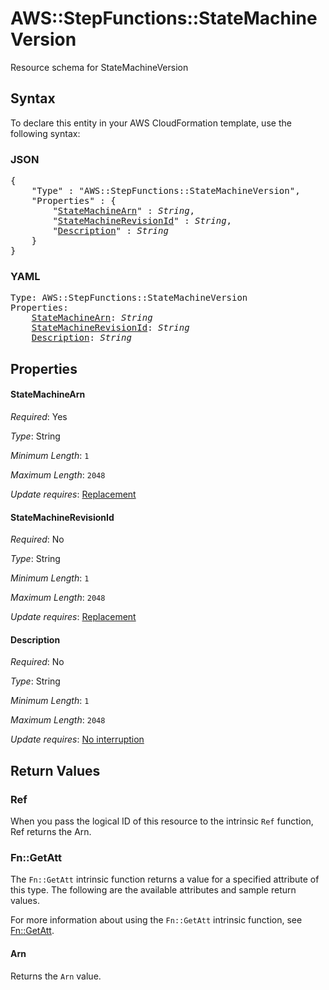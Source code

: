 # AWS::StepFunctions::StateMachineVersion

Resource schema for StateMachineVersion

## Syntax

To declare this entity in your AWS CloudFormation template, use the following syntax:

### JSON

<pre>
{
    "Type" : "AWS::StepFunctions::StateMachineVersion",
    "Properties" : {
        "<a href="#statemachinearn" title="StateMachineArn">StateMachineArn</a>" : <i>String</i>,
        "<a href="#statemachinerevisionid" title="StateMachineRevisionId">StateMachineRevisionId</a>" : <i>String</i>,
        "<a href="#description" title="Description">Description</a>" : <i>String</i>
    }
}
</pre>

### YAML

<pre>
Type: AWS::StepFunctions::StateMachineVersion
Properties:
    <a href="#statemachinearn" title="StateMachineArn">StateMachineArn</a>: <i>String</i>
    <a href="#statemachinerevisionid" title="StateMachineRevisionId">StateMachineRevisionId</a>: <i>String</i>
    <a href="#description" title="Description">Description</a>: <i>String</i>
</pre>

## Properties

#### StateMachineArn

_Required_: Yes

_Type_: String

_Minimum Length_: <code>1</code>

_Maximum Length_: <code>2048</code>

_Update requires_: [Replacement](https://docs.aws.amazon.com/AWSCloudFormation/latest/UserGuide/using-cfn-updating-stacks-update-behaviors.html#update-replacement)

#### StateMachineRevisionId

_Required_: No

_Type_: String

_Minimum Length_: <code>1</code>

_Maximum Length_: <code>2048</code>

_Update requires_: [Replacement](https://docs.aws.amazon.com/AWSCloudFormation/latest/UserGuide/using-cfn-updating-stacks-update-behaviors.html#update-replacement)

#### Description

_Required_: No

_Type_: String

_Minimum Length_: <code>1</code>

_Maximum Length_: <code>2048</code>

_Update requires_: [No interruption](https://docs.aws.amazon.com/AWSCloudFormation/latest/UserGuide/using-cfn-updating-stacks-update-behaviors.html#update-no-interrupt)

## Return Values

### Ref

When you pass the logical ID of this resource to the intrinsic `Ref` function, Ref returns the Arn.

### Fn::GetAtt

The `Fn::GetAtt` intrinsic function returns a value for a specified attribute of this type. The following are the available attributes and sample return values.

For more information about using the `Fn::GetAtt` intrinsic function, see [Fn::GetAtt](https://docs.aws.amazon.com/AWSCloudFormation/latest/UserGuide/intrinsic-function-reference-getatt.html).

#### Arn

Returns the <code>Arn</code> value.
